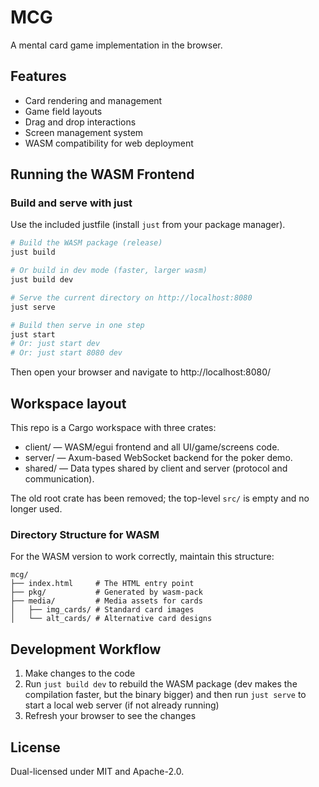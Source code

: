 # MCG

A mental card game implementation in the browser.

## Features

- Card rendering and management
- Game field layouts
- Drag and drop interactions
- Screen management system
- WASM compatibility for web deployment

## Running the WASM Frontend


### Build and serve with just

Use the included justfile (install `just` from your package manager).

```bash
# Build the WASM package (release)
just build

# Or build in dev mode (faster, larger wasm)
just build dev

# Serve the current directory on http://localhost:8080
just serve

# Build then serve in one step
just start
# Or: just start dev
# Or: just start 8080 dev
```

Then open your browser and navigate to http://localhost:8080/

## Workspace layout

This repo is a Cargo workspace with three crates:

- client/ — WASM/egui frontend and all UI/game/screens code.
- server/ — Axum-based WebSocket backend for the poker demo.
- shared/ — Data types shared by client and server (protocol and communication).

The old root crate has been removed; the top-level `src/` is empty and no longer used.

### Directory Structure for WASM

For the WASM version to work correctly, maintain this structure:
```
mcg/
├── index.html     # The HTML entry point
├── pkg/           # Generated by wasm-pack
├── media/         # Media assets for cards
│   ├── img_cards/ # Standard card images
│   └── alt_cards/ # Alternative card designs
```


## Development Workflow

1. Make changes to the code
2. Run `just build dev` to rebuild the WASM package (dev makes the
   compilation faster, but the binary bigger) and then run `just serve` to start
   a local web server (if not already running)
3. Refresh your browser to see the changes

## License

Dual-licensed under MIT and Apache-2.0.
